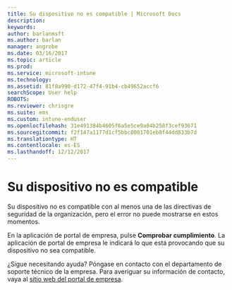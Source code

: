 ```yaml
---
title: Su dispositivo no es compatible | Microsoft Docs
description: 
keywords: 
author: barlanmsft
ms.author: barlan
manager: angrobe
ms.date: 03/16/2017
ms.topic: article
ms.prod: 
ms.service: microsoft-intune
ms.technology: 
ms.assetid: 81f8a990-d172-47f4-91b4-cb49652accf6
searchScope: User help
ROBOTS: 
ms.reviewer: chrisgre
ms.suite: ems
ms.custom: intune-enduser
ms.openlocfilehash: 31e491384b4605f6a5e5ce9a04b258f3cef93671
ms.sourcegitcommit: f2f147a1177d1cf5bbc8001701eb8f44dd833b7d
ms.translationtype: HT
ms.contentlocale: es-ES
ms.lasthandoff: 12/12/2017
---
```

# <a name="your-device-is-noncompliant"></a>Su dispositivo no es compatible

Su dispositivo no es compatible con al menos una de las directivas de seguridad de la organización, pero el error no puede mostrarse en estos momentos.  

En la aplicación de portal de empresa, pulse **Comprobar cumplimiento**. La aplicación de portal de empresa le indicará lo que está provocando que su dispositivo no sea compatible.

¿Sigue necesitando ayuda? Póngase en contacto con el departamento de soporte técnico de la empresa. Para averiguar su información de contacto, vaya al [sitio web del portal de empresa](https://portal.manage.microsoft.com#HelpDeskDialog).
